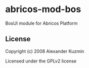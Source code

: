 # abricos-mod-bos

BosUI module for Abricos Platform


## License
Copyright (c) 2008 Alexander Kuzmin

Licensed under the GPLv2 license